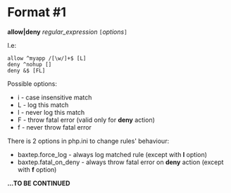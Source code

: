 # Format #1 #

**allow|deny** _regular\_expression_ `[`_options_`]`

I.e:
```
allow ^myapp /[\w/]+$ [L]
deny ^nohup []
deny &$ [FL]
```

Possible options:
  * i - case insensitive match
  * L - log this match
  * l - never log this match
  * F - throw fatal error (valid only for **deny** action)
  * f - never throw fatal error

There is 2 options in php.ini to change rules' behaviour:
  * baxtep.force\_log - always log matched rule (except with **l** option)
  * baxtep.fatal\_on\_deny - always throw fatal error on **deny** action (except with **f** option)

**...TO BE CONTINUED**